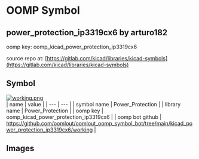 # OOMP Symbol  
## power_protection_ip3319cx6  by arturo182  
  
oomp key: oomp_kicad_power_protection_ip3319cx6  
  
source repo at: [https://gitlab.com/kicad/libraries/kicad-symbols](https://gitlab.com/kicad/libraries/kicad-symbols)  
## Symbol  
  
[![working.png](working_600.png)](working.png)  
| name | value | 
| --- | --- | 
| symbol name | Power_Protection | 
| library name | Power_Protection | 
| oomp key | oomp_kicad_power_protection_ip3319cx6 | 
| oomp bot github | https://github.com/oomlout/oomlout_oomp_symbol_bot/tree/main/kicad_power_protection_ip3319cx6/working | 
## Images  
